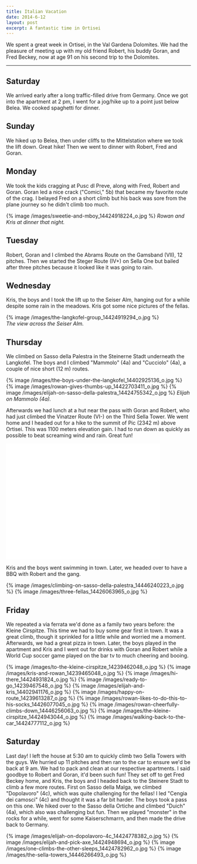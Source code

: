```yaml
---
title: Italian Vacation
date: 2014-6-12
layout: post
excerpt: A fantastic time in Ortisei
---
```


We spent a great week in Ortisei, in the Val Gardena Dolomites. We had the
pleasure of meeting up with my old friend Robert, his buddy Goran, and Fred
Beckey, now at age 91 on his second trip to the Dolomites.

----

Saturday
----
We arrived early after a long traffic-filled drive from
Germany. Once we got into the apartment at 2 pm, I went for a jog/hike up to
a point just below Belea. We cooked spaghetti for dinner.

Sunday
----
We hiked up to Belea, then under cliffs to the Mittelstation where we
took the lift down. Great hike! Then we went to dinner with Robert, Fred and
Goran.

Monday
----
We took the kids cragging at Pusc dl Preve, along with Fred, Robert and
Goran. Goran led a nice crack ("Comici," 5b) that became my favorite route of the crag. I
belayed Fred on a short climb but his back was sore from the plane journey so he
didn't climb too much.

{% image /images/sweetie-and-mboy_14424918224_o.jpg %}
<i>Rowan and Kris at dinner that night.</i>

Tuesday
----
Robert, Goran and I climbed the Abrams Route on the Gamsband (VII),
12 pitches. Then we started the Steger Route (IV+) on Sella One but bailed after
three pitches because it looked like it was going to rain.

Wednesday
----
Kris, the boys and I took the lift up to the Seiser Alm, hanging
out for a while despite some rain in the meadows. Kris got some nice
pictures of the fellas.

{% image /images/the-langkofel-group_14424919294_o.jpg %}
<br><i>The view across the Seiser Alm.</i>

Thursday
---
We climbed on Sasso della Palestra in the Steinerne Stadt
underneath the Langkofel. The boys and I climbed "Mammolo" (4a) and "Cucciolo"
(4a), a couple of nice short (12 m) routes. 

{% image /images/the-boys-under-the-langkofel_14402925136_o.jpg %}
{% image /images/rowan-gives-thumbs-up_14422703411_o.jpg %}
{% image /images/elijah-on-sasso-della-palestra_14424755342_o.jpg %}
<i>Elijah on Mammolo (4a).</i>

Afterwards we had lunch at a hut near the pass with Goran and Robert, who had
just climbed the Vinatzer Route (VI-) on the Third Sella Tower. We went home and
I headed out for a hike to the summit of Pic (2342 m) above Ortisei. This was
1100 meters elevation gain. I had to run down as quickly as possible to beat
screaming wind and rain. Great fun!  

<iframe width="420" height="315" src="//www.youtube.com/embed/y7STg6bWt1Y"
frameborder="0" allowfullscreen></iframe>

Kris and the boys went swimming in
town. Later, we headed over to have a BBQ with Robert and the gang.

{% image /images/climbing-on-sasso-della-palestra_14446240223_o.jpg %}
{% image /images/three-fellas_14426063965_o.jpg %}

Friday
---
We repeated a via ferrata we'd done as a family two years before: the
Kleine Cirspitze. This time we had to buy some gear first in town. It was a
great climb, though it sprinkled for a little while and worried me a
moment. Afterwards, we had a great pizza in town. Later, the boys played in the
apartment and Kris and I went out for drinks with Goran and Robert while a World
Cup soccer game played on the bar tv to much cheering and booing.

{% image /images/to-the-kleine-cirspitze_14239462048_o.jpg %}
{% image /images/kris-and-rowan_14239465048_o.jpg %}
{% image /images/hi-there_14424931824_o.jpg %}
{% image /images/ready-to-go_14239467548_o.jpg %}
{% image /images/elijah-and-kris_14402941176_o.jpg %}
{% image /images/happy-on-route_14239613287_o.jpg %}
{% image /images/rowan-likes-to-do-this-to-his-socks_14426077045_o.jpg %}
{% image /images/rowan-cheerfully-climbs-down_14446256063_o.jpg %}
{% image /images/the-kleine-cirspitze_14424943044_o.jpg %}
{% image /images/walking-back-to-the-car_14424777112_o.jpg %}

Saturday
----
Last day! I left the house at 5:30 am to quickly climb two Sella
Towers with the guys. We hurried up 11 pitches and then ran to the car to ensure
we'd be back at 9 am. We had to pack and clean at our respective apartments. I
said goodbye to Robert and Goran, it'd been such fun! They set off to get Fred
Beckey home, and Kris, the boys and I headed back to the Steinere Stadt to climb
a few more routes. First on Sasso della Malga, we climbed "Dopolavoro" (4c),
which was quite challenging for the fellas! I led "Cengia dei camosci" (4c) and
thought it was a far bit harder. The boys took a pass on this one. We hiked over
to the Sasso della Ortiche and climbed "Duich" (4a), which also was challenging
but fun. Then we played "monster" in the rocks for a while, went for some
Kaiserschmarrn, and then made the drive back to Germany.

{% image /images/elijah-on-dopolavoro-4c_14424778382_o.jpg %}
{% image /images/elijah-and-pick-axe_14424948694_o.jpg %}
{% image /images/one-climbs-the-other-sleeps_14424782962_o.jpg %}
{% image /images/the-sella-towers_14446266493_o.jpg %}

